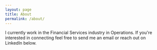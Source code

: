 ```yaml
---
layout: page
title: About
permalink: /about/
---
```


I currently work in the Financial Services industry in Operations. If you're interested in connecting feel free to send me an email or reach out on LinkedIn below.

